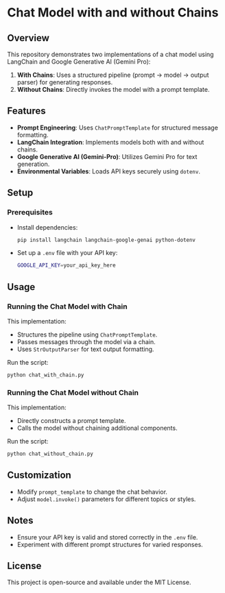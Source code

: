
# Chat Model with and without Chains

## Overview
This repository demonstrates two implementations of a chat model using LangChain and Google Generative AI (Gemini Pro):
1. **With Chains**: Uses a structured pipeline (prompt → model → output parser) for generating responses.
2. **Without Chains**: Directly invokes the model with a prompt template.

## Features
- **Prompt Engineering**: Uses `ChatPromptTemplate` for structured message formatting.
- **LangChain Integration**: Implements models both with and without chains.
- **Google Generative AI (Gemini-Pro)**: Utilizes Gemini Pro for text generation.
- **Environmental Variables**: Loads API keys securely using `dotenv`.

## Setup
### Prerequisites
- Install dependencies:
  ```sh
  pip install langchain langchain-google-genai python-dotenv
  ```
- Set up a `.env` file with your API key:
  ```sh
  GOOGLE_API_KEY=your_api_key_here
  ```

## Usage
### Running the Chat Model with Chain
This implementation:
- Structures the pipeline using `ChatPromptTemplate`.
- Passes messages through the model via a chain.
- Uses `StrOutputParser` for text output formatting.

Run the script:
```sh
python chat_with_chain.py
```

### Running the Chat Model without Chain
This implementation:
- Directly constructs a prompt template.
- Calls the model without chaining additional components.

Run the script:
```sh
python chat_without_chain.py
```

## Customization
- Modify `prompt_template` to change the chat behavior.
- Adjust `model.invoke()` parameters for different topics or styles.

## Notes
- Ensure your API key is valid and stored correctly in the `.env` file.
- Experiment with different prompt structures for varied responses.

## License
This project is open-source and available under the MIT License.

